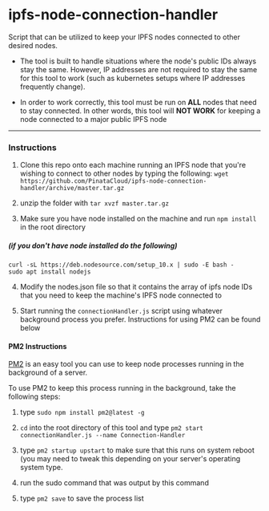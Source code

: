 # ipfs-node-connection-handler
Script that can be utilized to keep your IPFS nodes connected to other desired nodes.

* The tool is built to handle situations where the node's public IDs always stay the same. However, IP addresses are not required to stay the same for this tool to work (such as kubernetes setups where IP addresses frequently change).

* In order to work correctly, this tool must be run on **ALL** nodes that need to stay connected. In other words, this tool will **NOT WORK** for keeping a node connected to a major public IPFS node

---

### Instructions

1) Clone this repo onto each machine running an IPFS node that you're wishing to connect to other nodes by typing the following: `wget https://github.com/PinataCloud/ipfs-node-connection-handler/archive/master.tar.gz`

2) unzip the folder with `tar xvzf master.tar.gz`

3) Make sure you have node installed on the machine and run `npm install` in the root directory

##### (if you don't have node installed do the following)

    curl -sL https://deb.nodesource.com/setup_10.x | sudo -E bash -
    sudo apt install nodejs

4) Modify the nodes.json file so that it contains the array of ipfs node IDs that you need to keep the machine's IPFS node connected to

5) Start running the `connectionHandler.js` script using whatever background process you prefer. Instructions for using PM2 can be found below

#### PM2 Instructions

[PM2](https://pm2.keymetrics.io/docs/usage/quick-start/) is an easy tool you can use to keep node processes running in the background of a server. 

To use PM2 to keep this process running in the background, take the following steps:
1) type `sudo npm install pm2@latest -g`

2) `cd` into the root directory of this tool and type `pm2 start connectionHandler.js --name Connection-Handler`

3) type `pm2 startup upstart` to make sure that this runs on system reboot (you may need to tweak this depending on your server's operating system type.

4) run the sudo command that was output by this command

5) type `pm2 save` to save the process list
